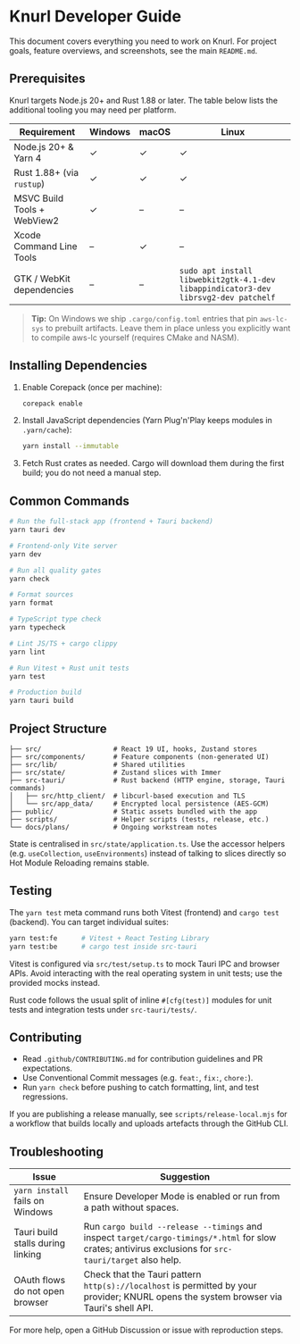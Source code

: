 # Knurl Developer Guide

This document covers everything you need to work on Knurl. For project goals, feature overviews, and screenshots, see the main `README.md`.

## Prerequisites

Knurl targets Node.js 20+ and Rust 1.88 or later. The table below lists the additional tooling you may need per platform.

| Requirement | Windows | macOS | Linux |
| ----------- | ------- | ----- | ----- |
| Node.js 20+ & Yarn 4 | ✓ | ✓ | ✓ |
| Rust 1.88+ (via `rustup`) | ✓ | ✓ | ✓ |
| MSVC Build Tools + WebView2 | ✓ | – | – |
| Xcode Command Line Tools | – | ✓ | – |
| GTK / WebKit dependencies | – | – | `sudo apt install libwebkit2gtk-4.1-dev libappindicator3-dev librsvg2-dev patchelf` |

> **Tip:** On Windows we ship `.cargo/config.toml` entries that pin `aws-lc-sys` to prebuilt artifacts. Leave them in place unless you explicitly want to compile aws-lc yourself (requires CMake and NASM).

## Installing Dependencies

1. Enable Corepack (once per machine):

   ```bash
   corepack enable
   ```

2. Install JavaScript dependencies (Yarn Plug'n'Play keeps modules in `.yarn/cache`):

   ```bash
   yarn install --immutable
   ```

3. Fetch Rust crates as needed. Cargo will download them during the first build; you do not need a manual step.

## Common Commands

```bash
# Run the full-stack app (frontend + Tauri backend)
yarn tauri dev

# Frontend-only Vite server
yarn dev

# Run all quality gates
yarn check

# Format sources
yarn format

# TypeScript type check
yarn typecheck

# Lint JS/TS + cargo clippy
yarn lint

# Run Vitest + Rust unit tests
yarn test

# Production build
yarn tauri build
```

## Project Structure

```
├── src/                  # React 19 UI, hooks, Zustand stores
├── src/components/       # Feature components (non-generated UI)
├── src/lib/              # Shared utilities
├── src/state/            # Zustand slices with Immer
├── src-tauri/            # Rust backend (HTTP engine, storage, Tauri commands)
│   ├── src/http_client/  # libcurl-based execution and TLS
│   └── src/app_data/     # Encrypted local persistence (AES-GCM)
├── public/               # Static assets bundled with the app
├── scripts/              # Helper scripts (tests, release, etc.)
└── docs/plans/           # Ongoing workstream notes
```

State is centralised in `src/state/application.ts`. Use the accessor helpers (e.g. `useCollection`, `useEnvironments`) instead of talking to slices directly so Hot Module Reloading remains stable.

## Testing

The `yarn test` meta command runs both Vitest (frontend) and `cargo test` (backend). You can target individual suites:

```bash
yarn test:fe      # Vitest + React Testing Library
yarn test:be      # cargo test inside src-tauri
```

Vitest is configured via `src/test/setup.ts` to mock Tauri IPC and browser APIs. Avoid interacting with the real operating system in unit tests; use the provided mocks instead.

Rust code follows the usual split of inline `#[cfg(test)]` modules for unit tests and integration tests under `src-tauri/tests/`.

## Contributing

* Read `.github/CONTRIBUTING.md` for contribution guidelines and PR expectations.
* Use Conventional Commit messages (e.g. `feat:`, `fix:`, `chore:`).
* Run `yarn check` before pushing to catch formatting, lint, and test regressions.

If you are publishing a release manually, see `scripts/release-local.mjs` for a workflow that builds locally and uploads artefacts through the GitHub CLI.

## Troubleshooting

| Issue | Suggestion |
| ----- | ---------- |
| `yarn install` fails on Windows | Ensure Developer Mode is enabled or run from a path without spaces. |
| Tauri build stalls during linking | Run `cargo build --release --timings` and inspect `target/cargo-timings/*.html` for slow crates; antivirus exclusions for `src-tauri/target` also help. |
| OAuth flows do not open browser | Check that the Tauri pattern `http(s)://localhost` is permitted by your provider; KNURL opens the system browser via Tauri's shell API. |

For more help, open a GitHub Discussion or issue with reproduction steps.
